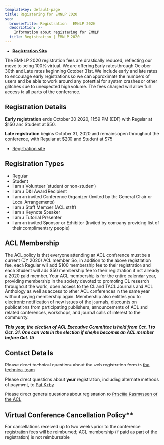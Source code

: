 ```yaml
---
templateKey: default-page
title: Registering for EMNLP 2020
seo:
  browserTitle: Registration | EMNLP 2020
  description: >-
    Information about registering for EMNLP
  title: Registration | EMNLP 2020
---
```


* **[Registration Site](https://aclweb.org/conference/virtual-emnlp-2020-conference-registration/)**

The EMNLP 2020 registration fees are drastically reduced, reflecting our
move to being 100% virtual. We are offering Early rates through October
30th and Late rates beginning October 31st. We include early and late
rates to encourage early registrations so we can approximate the numbers
of users and be able to work around any potential for system crashes or
other glitches due to unexpected high volume. The fees charged will
allow full access to all parts of the conference.

## Registration Details

**Early registration** ends October 30 2020, 11:59 PM (EDT) with Regular
at \$150 and Student at \$50.

**Late registration** begins October 31, 2020 and remains open
throughout the conference, with Regular at \$200 and Student at \$75

* [Registration site](https://aclweb.org/conference/virtual-emnlp-2020-conference-registration/)

## Registration Types

-   Regular
-   Student
-   I am a Volunteer (student or non-student)
-   I am a D&I Award Recipient
-   I am an invited Conference Organizer (Invited by the General Chair
    or Local Arrangements)
-   I am a Staff Member (ACL staff)
-   I am a Keynote Speaker
-   I am a Tutorial Presenter
-   I am an invited Sponsor or Exhibitor (Invited by company providing
    list of their complimentary people)

## ACL Membership

The ACL policy is that everyone attending an ACL conference must be a
current (CY 2020) ACL member. So, in addition to the above registration
fee, each Regular will add \$100 membership fee to their registration
and each Student will add \$50 membership fee to their registration if
not already a 2020 paid member. Your ACL membership is for the entire
calendar year, providing membership in the society devoted to promoting
CL research throughout the world, open access to the CL and TACL
Journals and ACL Anthology as well as access to other ACL conferences in
the same year without paying membership again. Membership also entitles
you to electronic notification of new issues of the journals, discounts
on publications from participating publishers, announcements of ACL and
related conferences, workshops, and journal calls of interest to the
community.

_**This year, the election of ACL Executive Committee is held from Oct.
1 to Oct. 31. One can vote in the election if she/he becomes an ACL
member before Oct. 15**_

## Contact Details

Please direct technical questions about the web registration form
to [the technical team](mailto:gibbs@agora-net.com)

Please direct questions about **your** registration, including alternate
methods of payment, to [Pat Kirby](mailto:acl.PatKirby@gmail.com) 

Please direct general questions about registration to [Priscilla
Rasmussen of the ACL](mailto:acl.rasmussen@gmail.com)

## Virtual Conference Cancellation Policy**

For cancellations received up to two weeks prior to the conference,
registration fees will be reimbursed; ACL membership (if paid as part of
the registration) is not reimbursable.
